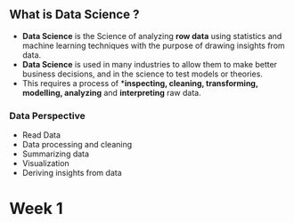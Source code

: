 ## What is Data Science ?
- **Data Science** is the Science of analyzing **row data** using statistics and machine learning techniques with the purpose of drawing insights from data.
- **Data Science** is used in many industries to allow them to make better business decisions, and in the science to test models or theories.
- This requires a process of ***inspecting, cleaning, transforming, modelling, analyzing** and **interpreting** raw data.

### Data Perspective 
- Read Data
- Data processing and cleaning
- Summarizing data
- Visualization
- Deriving insights from data

# Week 1
